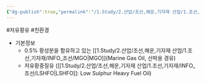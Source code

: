 ```yaml
---
{"dg-publish":true,"permalink":"/1.Study/2.산업/조선,해운,기자재 산업/1.조선,기자재/INFO_조선/저유황유/","created":"2024-11-20T21:02:29.285+09:00","updated":"2025-06-26T17:00:16.420+09:00"}
---
```


#저유황유 #친환경 

- 기본정보
	- 0.5% 황성분을 함유하고 있는 [[1.Study/2.산업/조선,해운,기자재 산업/1.조선,기자재/INFO_조선/MGO\|MGO]](Marine Gas Oil, 선박용 경유)
	- 저유황중질유 ([[1.Study/2.산업/조선,해운,기자재 산업/1.조선,기자재/INFO_조선/LSHFO\|LSHFO]]: Low Sulphur Heavy Fuel Oil)